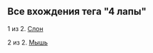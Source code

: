 ## Все вхождения тега "4 лапы"

1 из 2. [Слон](./2020-07-06_elephant.md)

2 из 2. [Мышь](./2020-07-06_mouse.md)

